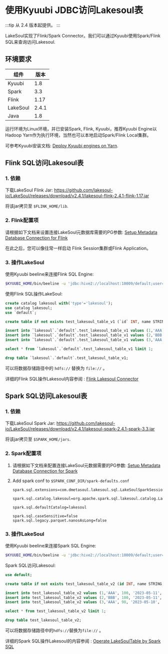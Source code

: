 # 使用Kyuubi JDBC访问Lakesoul表

<!--
SPDX-FileCopyrightText: 2023 LakeSoul Contributors

SPDX-License-Identifier: Apache-2.0
-->

:::tip
从 2.4 版本起提供。
:::

LakeSoul实现了Flink/Spark Connector。我们可以通过Kyuubi使用Spark/Flink SQL来查询访问Lakesoul.


## 环境要求

|组件 | 版本|
|-----------|--------|
| Kyuubi | 1.8  |
| Spark  | 3.3  |
| Flink  | 1.17 |
| LakeSoul | 2.4.1 |
| Java     | 1.8 |

运行环境为Linux环境，并已安装Spark, Flink, Kyuubi，推荐Kyuubi Engine以Hadoop Yarn作为执行环境，当然也可以本地启动Spark/Flink Local集群。

可参考Kyuubi安装文档: [Deploy Kyuubi engines on Yarn](https://kyuubi.readthedocs.io/en/v1.7.3/deployment/engine_on_yarn.html).


## Flink SQL访问Lakesoul表

### 1. 依赖

下载LakeSoul Flink Jar: https://github.com/lakesoul-io/LakeSoul/releases/download/v2.4.1/lakesoul-flink-2.4.1-flink-1.17.jar

将该jar拷贝至 `$FLINK_HOME/lib`.

### 2. Flink配置项

请根据如下文档来设置连接LakeSoul元数据库需要的PG参数: 
[Setup Metadata Database Connection for Flink](02-setup-spark.md#setup-metadata-database-connection-for-flink)

在此之后，您可以像往常一样启动 Flink Session集群或Flink Application。

### 3. 操作LakeSoul 

使用Kyuubi beeline来连接Flink SQL Engine:

```bash
$KYUUBI_HOME/bin/beeline -u 'jdbc:hive2://localhost:10009/default;user=admin;?kyuubi.engine.type=FLINK_SQL'
```

使用Flink SQL操作LakeSoul: 

```SQL
create catalog lakesoul with('type'='lakesoul');
use catalog lakesoul;
use `default`;

create table if not exists test_lakesoul_table_v1 (`id` INT, name STRING, score INT,`date` STRING,region STRING, PRIMARY KEY (`id`,`name`) NOT ENFORCED ) PARTITIONED BY (`region`,`date`) WITH ( 'connector'='lakeSoul', 'use_cdc'='true','format'='lakesoul', 'path'='hdfs:///lakesoul-test-bucket/default/test_lakesoul_table_v1/', 'hashBucketNum'='4');

insert into `lakesoul`.`default`.test_lakesoul_table_v1 values (1,'AAA', 100, '2023-05-11', 'China');
insert into `lakesoul`.`default`.test_lakesoul_table_v1 values (2,'BBB', 100, '2023-05-11', 'China');
insert into `lakesoul`.`default`.test_lakesoul_table_v1 values (3,'AAA', 98, '2023-05-10', 'China');

select * from `lakesoul`.`default`.test_lakesoul_table_v1 limit 1;

drop table `lakesoul`.`default`.test_lakesoul_table_v1;
```
可以将数据存储路径中的 `hdfs://` 替换为 `file://` 。

详细的Flink SQL操作Lakesoul内容参阅 : [Flink Lakesoul Connector](./06-flink-lakesoul-connector.md) 

## Spark SQL访问Lakesoul表

### 1. 依赖

下载LakeSoul Spark Jar: https://github.com/lakesoul-io/LakeSoul/releases/download/v2.4.1/lakesoul-spark-2.4.1-spark-3.3.jar

将该jar拷贝至 `$SPARK_HOME/jars`. 

### 2. Spark配置项
1. 请根据如下文档来配置连接LakeSoul元数据需要的PG参数: 
[Setup Metadata Database Connection for Spark](02-setup-spark.md#pass-lakesoul_home-environment-variable-to-your-spark-job)

2. Add spark conf to `$SPARK_CONF_DIR/spark-defaults.conf`

    ```
    spark.sql.extensions=com.dmetasoul.lakesoul.sql.LakeSoulSparkSessionExtension

    spark.sql.catalog.lakesoul=org.apache.spark.sql.lakesoul.catalog.LakeSoulCatalog

    spark.sql.defaultCatalog=lakesoul

    spark.sql.caseSensitive=false
    spark.sql.legacy.parquet.nanosAsLong=false
    ```

### 3. 操作LakeSoul

使用Kyuubi beeline来连接Spark SQL Engine:

```bash
$KYUUBI_HOME/bin/beeline -u 'jdbc:hive2://localhost:10009/default;user=admin;?kyuubi.engine.type=SPARK_SQL'
```

Spark SQL访问Lakesoul: 

```SQL
use default;

create table if not exists test_lakesoul_table_v2 (id INT, name STRING, score INT, date STRING,region STRING) USING lakesoul PARTITIONED BY (region,date) LOCATION 'hdfs:///lakesoul-test-bucket/default/test_lakesoul_table_v2/' TBLPROPERTIES( 'hashPartitions'='id,name', 'use_cdc'='true', 'hashBucketNum'='4');

insert into test_lakesoul_table_v2 values (1,'AAA', 100, '2023-05-11', 'China');
insert into test_lakesoul_table_v2 values (2,'BBB', 100, '2023-05-11', 'China');
insert into test_lakesoul_table_v2 values (3,'AAA', 98, '2023-05-10', 'China');

select * from test_lakesoul_table_v2 limit 1;

drop table test_lakesoul_table_v2;
```

可以将数据存储路径中的`hdfs://`替换为`file://` 。

详细的Spark SQL操作Lakesoul的内容参阅 : [Operate LakeSoulTable by Spark SQL](./03-api-docs.md#7-operate-lakesoultable-by-spark-sql) 